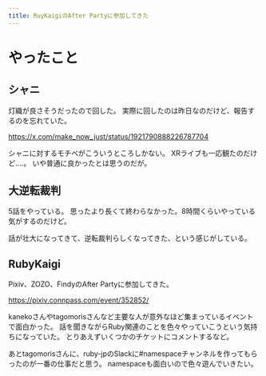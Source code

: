 ```yaml
---
title: RuyKaigiのAfter Partyに参加してきた
---
```


# やったこと

## シャニ

灯織が良さそうだったので回した。
実際に回したのは昨日なのだけど、報告するのを忘れていた。

<https://x.com/make_now_just/status/1921790888226787704>

シャニに対するモチベがこういうところしかない。
XRライブも一応観たのだけど‥‥。
いや普通に良かったとは思うのだが。

## 大逆転裁判

5話をやっている。
思ったより長くて終わらなかった。8時間くらいやっている気がするのだけど。

話が壮大になってきて、逆転裁判らしくなってきた、という感じがしている。

## RubyKaigi

Pixiv、ZOZO、FindyのAfter Partyに参加してきた。

<https://pixiv.connpass.com/event/352852/>

kanekoさんやtagomorisさんなど主要な人が意外なほど集まっているイベントで面白かった。
話を聞きながらRuby関連のことを色々やっていこうという気持ちになっていた。
とりあえずいくつかのチケットにコメントするなど。

あとtagomorisさんに、ruby-jpのSlackに#namespaceチャンネルを作ってもらったのが一番の仕事だと思う。
namespaceも面白いので色々遊んでいきたい。
